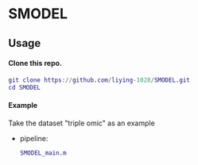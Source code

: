 # SMODEL


## Usage
#### Clone this repo.
```matlab
git clone https://github.com/liying-1028/SMODEL.git
cd SMODEL
```

#### Example 
Take the dataset "triple omic" as an example

- pipeline:

  ```matlab
  SMODEL_main.m
  ```
